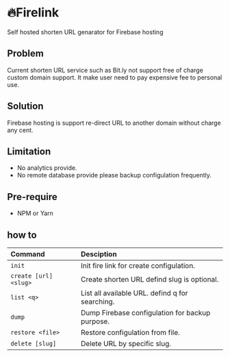 # 🔥Firelink
Self hosted shorten URL genarator for Firebase hosting

## Problem
Current shorten URL service such as Bit.ly not support free of charge custom domain support. It make user need to pay expensive fee to personal use.

## Solution
Firebase hosting is support re-direct URL to another domain without charge any cent. 

## Limitation
- No analytics provide.
- No remote database provide please backup configulation frequently.

## Pre-require
- NPM or Yarn

## how to
 | Command                | Desciption
 | :--------------------- |:-------------|
 | `init`                   | Init fire link for create configulation.
 | `create [url] <slug> `   | Create shorten URL defind slug is optional.
 | `list <q>`               | List all available URL. defind q for searching.
 | `dump`                   | Dump Firebase configulation for backup purpose.
 | `restore <file>`         | Restore configulation from file.
 | `delete [slug]`          | Delete URL by specific slug.
